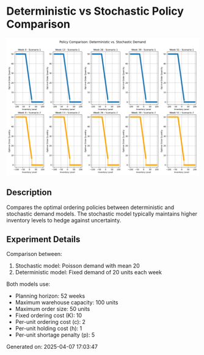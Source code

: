 # Deterministic vs Stochastic Policy Comparison

![Deterministic vs Stochastic Policy Comparison](./deterministic_vs_stochastic_policy_comparison.png)

## Description

Compares the optimal ordering policies between deterministic and stochastic demand models. The stochastic model typically maintains higher inventory levels to hedge against uncertainty.

## Experiment Details


Comparison between:
1. Stochastic model: Poisson demand with mean 20
2. Deterministic model: Fixed demand of 20 units each week

Both models use:
- Planning horizon: 52 weeks
- Maximum warehouse capacity: 100 units
- Maximum order size: 50 units
- Fixed ordering cost (K): 10
- Per-unit ordering cost (c): 2
- Per-unit holding cost (h): 1
- Per-unit shortage penalty (p): 5


Generated on: 2025-04-07 17:03:47
